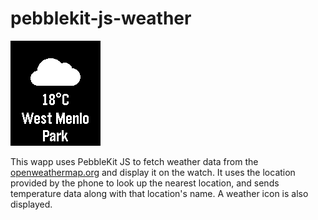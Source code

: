 # pebblekit-js-weather

![screenshot](weather-screenshot.png)

This wapp uses PebbleKit JS to fetch weather data from the 
[openweathermap.org](http://openweathermap.org/) and display it on the watch. 
It uses the location provided by the phone to look up the nearest location, and
sends temperature data along with that location's name. A weather icon is also
displayed.
